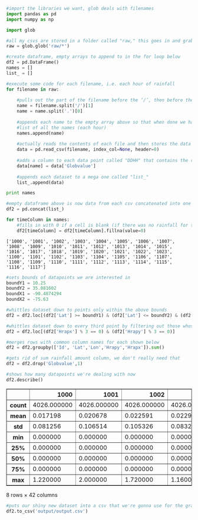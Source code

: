 

```python
#import the libraries we want, glob deals with filenames
import pandas as pd
import numpy as np

import glob

#all my csvs are stored in a folder called "raw," this goes in and grabs all of the names
raw = glob.glob('raw/*')

#create dataframe, empty arrays to append to in the for loop below
df2 = pd.DataFrame()
names = []
list_ = []

#execute some code for each filename, i.e. each hour of rainfall
for filename in raw:
    
    #pulls out the part of the filename before the ‘/’, then before the ‘.’ to #get simply “DDHH”
    name = filename.split('/')[1]
    name = name.split('.')[0]
    
    #appends each name to the empty array above so that when done we have a
    #list of all the names (each hour)
    names.append(name)
    
    #actually reads the contents of each file and then stores the data in a variable called "data"
    data = pd.read_csv(filename, index_col=None, header=0)
    
    #adds a column to each data point called "DDHH" that contains the rainfall amount
    data[name] = data['Globvalue']
    
    #appends each dataset to a mega one called "list_"
    list_.append(data)

print names

#empty dataframe above is now data from each csv concatenated into one big dataset
df2 = pd.concat(list_)

for timeColumn in names:
    #fills in with 0 if a cell is blank (if there was no rainfall for that hour)
    df2[timeColumn] = df2[timeColumn].fillna(value=0)

```

    ['1000', '1001', '1002', '1003', '1004', '1005', '1006', '1007', '1008', '1009', '1010', '1011', '1012', '1013', '1014', '1015', '1016', '1017', '1018', '1019', '1020', '1021', '1022', '1023', '1100', '1101', '1102', '1103', '1104', '1105', '1106', '1107', '1108', '1109', '1110', '1111', '1112', '1113', '1114', '1115', '1116', '1117']



```python
#sets bounds of datapoints we are interested in
boundY1 = 10.25
boundY2 = 35.081602
boundX1 = -90.4874294
boundX2 = -75.63

#whittles dataset down to points only within the above bounds
df2 = df2.loc[(df2['Lat'] >= boundY1) & (df2['Lat'] <= boundY2) & (df2['Lon'] <= boundX2) & (df2['Lon'] >= boundX1)]

#whittles dataset down to every third point by filtering out those whose grid indices are not divisible by 3
df2 = df2.loc[(df2['Hrapx'] % 3 == 0) & (df2['Hrapy'] % 3 == 0)]

#merges rows with common column names for each shown below
df2 = df2.groupby(['Id', 'Lat','Lon','Hrapy','Hrapx']).sum()

#gets rid of sum rainfall amount column, we don't really need that
df2 = df2.drop('Globvalue',1)

#shows how many datapoints we're dealing with now
df2.describe()
```




<div>
<style>
    .dataframe thead tr:only-child th {
        text-align: right;
    }

    .dataframe thead th {
        text-align: left;
    }

    .dataframe tbody tr th {
        vertical-align: top;
    }
</style>
<table border="1" class="dataframe">
  <thead>
    <tr style="text-align: right;">
      <th></th>
      <th>1000</th>
      <th>1001</th>
      <th>1002</th>
      <th>1003</th>
      <th>1004</th>
      <th>1005</th>
      <th>1006</th>
      <th>1007</th>
      <th>1008</th>
      <th>1009</th>
      <th>...</th>
      <th>1108</th>
      <th>1109</th>
      <th>1110</th>
      <th>1111</th>
      <th>1112</th>
      <th>1113</th>
      <th>1114</th>
      <th>1115</th>
      <th>1116</th>
      <th>1117</th>
    </tr>
  </thead>
  <tbody>
    <tr>
      <th>count</th>
      <td>4026.000000</td>
      <td>4026.000000</td>
      <td>4026.000000</td>
      <td>4026.000000</td>
      <td>4026.000000</td>
      <td>4026.000000</td>
      <td>4026.000000</td>
      <td>4026.000000</td>
      <td>4026.000000</td>
      <td>4026.000000</td>
      <td>...</td>
      <td>4026.000000</td>
      <td>4026.000000</td>
      <td>4026.000000</td>
      <td>4026.000000</td>
      <td>4026.000000</td>
      <td>4026.000000</td>
      <td>4026.000000</td>
      <td>4026.000000</td>
      <td>4026.000000</td>
      <td>4026.000000</td>
    </tr>
    <tr>
      <th>mean</th>
      <td>0.017198</td>
      <td>0.020678</td>
      <td>0.022591</td>
      <td>0.022906</td>
      <td>0.022422</td>
      <td>0.025025</td>
      <td>0.026215</td>
      <td>0.034257</td>
      <td>0.036905</td>
      <td>0.046838</td>
      <td>...</td>
      <td>0.092762</td>
      <td>0.095370</td>
      <td>0.100785</td>
      <td>0.102538</td>
      <td>0.100805</td>
      <td>0.109724</td>
      <td>0.114670</td>
      <td>0.115651</td>
      <td>0.107541</td>
      <td>0.114980</td>
    </tr>
    <tr>
      <th>std</th>
      <td>0.081256</td>
      <td>0.106514</td>
      <td>0.105326</td>
      <td>0.083297</td>
      <td>0.079066</td>
      <td>0.102228</td>
      <td>0.120047</td>
      <td>0.134196</td>
      <td>0.128814</td>
      <td>0.163570</td>
      <td>...</td>
      <td>0.198728</td>
      <td>0.198758</td>
      <td>0.195368</td>
      <td>0.182590</td>
      <td>0.175076</td>
      <td>0.165671</td>
      <td>0.171385</td>
      <td>0.171663</td>
      <td>0.183742</td>
      <td>0.202242</td>
    </tr>
    <tr>
      <th>min</th>
      <td>0.000000</td>
      <td>0.000000</td>
      <td>0.000000</td>
      <td>0.000000</td>
      <td>0.000000</td>
      <td>0.000000</td>
      <td>0.000000</td>
      <td>0.000000</td>
      <td>0.000000</td>
      <td>0.000000</td>
      <td>...</td>
      <td>0.000000</td>
      <td>0.000000</td>
      <td>0.000000</td>
      <td>0.000000</td>
      <td>0.000000</td>
      <td>0.000000</td>
      <td>0.000000</td>
      <td>0.000000</td>
      <td>0.000000</td>
      <td>0.000000</td>
    </tr>
    <tr>
      <th>25%</th>
      <td>0.000000</td>
      <td>0.000000</td>
      <td>0.000000</td>
      <td>0.000000</td>
      <td>0.000000</td>
      <td>0.000000</td>
      <td>0.000000</td>
      <td>0.000000</td>
      <td>0.000000</td>
      <td>0.000000</td>
      <td>...</td>
      <td>0.000000</td>
      <td>0.000000</td>
      <td>0.000000</td>
      <td>0.000000</td>
      <td>0.000000</td>
      <td>0.000000</td>
      <td>0.000000</td>
      <td>0.000000</td>
      <td>0.000000</td>
      <td>0.000000</td>
    </tr>
    <tr>
      <th>50%</th>
      <td>0.000000</td>
      <td>0.000000</td>
      <td>0.000000</td>
      <td>0.000000</td>
      <td>0.000000</td>
      <td>0.000000</td>
      <td>0.000000</td>
      <td>0.000000</td>
      <td>0.000000</td>
      <td>0.000000</td>
      <td>...</td>
      <td>0.020000</td>
      <td>0.030000</td>
      <td>0.040000</td>
      <td>0.040000</td>
      <td>0.030000</td>
      <td>0.050000</td>
      <td>0.060000</td>
      <td>0.060000</td>
      <td>0.040000</td>
      <td>0.040000</td>
    </tr>
    <tr>
      <th>75%</th>
      <td>0.000000</td>
      <td>0.000000</td>
      <td>0.000000</td>
      <td>0.000000</td>
      <td>0.000000</td>
      <td>0.000000</td>
      <td>0.000000</td>
      <td>0.000000</td>
      <td>0.000000</td>
      <td>0.000000</td>
      <td>...</td>
      <td>0.090000</td>
      <td>0.100000</td>
      <td>0.110000</td>
      <td>0.130000</td>
      <td>0.140000</td>
      <td>0.160000</td>
      <td>0.170000</td>
      <td>0.170000</td>
      <td>0.130000</td>
      <td>0.140000</td>
    </tr>
    <tr>
      <th>max</th>
      <td>1.220000</td>
      <td>2.000000</td>
      <td>1.720000</td>
      <td>1.160000</td>
      <td>0.900000</td>
      <td>1.880000</td>
      <td>2.870000</td>
      <td>2.300000</td>
      <td>2.340000</td>
      <td>1.950000</td>
      <td>...</td>
      <td>2.620000</td>
      <td>2.060000</td>
      <td>2.610000</td>
      <td>1.600000</td>
      <td>1.840000</td>
      <td>2.040000</td>
      <td>2.070000</td>
      <td>2.130000</td>
      <td>2.340000</td>
      <td>2.580000</td>
    </tr>
  </tbody>
</table>
<p>8 rows × 42 columns</p>
</div>




```python
#puts our shiny new dataset into a csv that we're gonna use for the graphic
df2.to_csv('output/output.csv')
```
